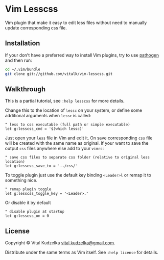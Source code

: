 Vim Lesscss
===========

Vim plugin that make it easy to edit less files without need to manually update
corresponding css file.

Installation
------------

If your don't have a preferred way to install Vim plugins, try to use
[pathogen](https://github.com/tpope/vim-pathogen) and then run:

```bash
cd ~/.vim/bundle
git clone git://github.com/vitalk/vim-lesscss.git
```

Walkthrough
-----------

This is a partial tutorial, see `:help lesscss` for more details.

Change this to the location of `lessc` on your system, or define some additional
arguments when `lessc` is called:

```viml
" less to css executable (full path or simple executable)
let g:lesscss_cmd = '$(which lessc)'
```

Just open your `less` file in Vim and edit it. On save corresponding `css` file
will be created with the same name as original. If your want to save the output
`css` files anywhere else add to your `vimrc`:

```viml
" save css files to separate css folder (relative to original less location)
let g:lesscss_save_to = '../css/'
```

To toggle plugin just use the default key binding `<Leader>l` or remap it to
something nice.

```viml
" remap plugin toggle
let g:lesscss_toggle_key = '<Leader>.'
```

Or disable it by default

```viml
" disable plugin at startup
let g:lesscss_on = 0
```

License
-------

Copyright © Vital Kudzelka <vital.kudzelka@gmail.com>.

Distribute under the same terms as Vim itself. See `:help license` for details.
